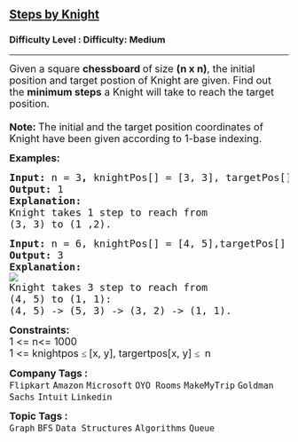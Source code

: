 <h2><a href="https://www.geeksforgeeks.org/problems/steps-by-knight5927/1?page=1&category=Queue&company=Amazon&difficulty=Medium,Hard&status=unsolved&sortBy=submissions">Steps by Knight</a></h2><h3>Difficulty Level : Difficulty: Medium</h3><hr><div class="problems_problem_content__Xm_eO"><p><span style="font-size: 18px;">Given a square <strong>chessboard </strong>of<strong> </strong>size <strong>(n x n)</strong>, the initial position and target postion of Knight are given. Find out the <strong>minimum steps</strong> a Knight will take to reach the target position.<br><br></span><span style="font-size: 18px;"><strong>Note: </strong>The initial and the target position coordinates of Knight have been given according to 1-base indexing.<br></span></p>
<p><span style="font-size: 18px;"><strong>Examples:</strong></span></p>
<pre><span style="font-size: 18px;"><strong>Input: </strong>n = 3<strong>, </strong>knightPos[] = [3, 3], targetPos[]= [1, 2]<strong><br>Output:</strong> 1<strong><br>Explanation:<br></strong>Knight takes 1 step to reach from&nbsp;<br>(3, 3) to (1 ,2).</span></pre>
<pre><span style="font-size: 18px;"><strong>Input: </strong>n = 6, knightPos[] = [4, 5],targetPos[] = [1, 1]</span>
<span style="font-size: 18px;"><strong>Output: </strong>3</span>
<span style="font-size: 18px;"><strong>Explanation:</strong></span>
<img src="https://media.geeksforgeeks.org/wp-content/uploads/KnightChess.jpg">
<span style="font-size: 18px;">Knight takes 3 step to reach from 
(4, 5) to (1, 1):
(4, 5) -&gt; (5, 3) -&gt; (3, 2) -&gt; (1, 1).</span></pre>
<p><span style="font-size: 18px;"><strong>Constraints:</strong><br>1 &lt;= n&lt;= 1000<br>1 &lt;= knightpos </span><span style="background-color: #ffffff; color: #1e2229; font-family: Nunito; font-size: 17px;">≤ </span><span style="font-size: 18px;">[x, y], </span><span style="font-size: 18px;">targertpos[x, y] </span><span style="background-color: #ffffff; color: #1e2229; font-family: Nunito; font-size: 17px;">≤&nbsp;</span><span style="font-size: 18px;"> n&nbsp;</span></p></div><p><span style=font-size:18px><strong>Company Tags : </strong><br><code>Flipkart</code>&nbsp;<code>Amazon</code>&nbsp;<code>Microsoft</code>&nbsp;<code>OYO Rooms</code>&nbsp;<code>MakeMyTrip</code>&nbsp;<code>Goldman Sachs</code>&nbsp;<code>Intuit</code>&nbsp;<code>Linkedin</code>&nbsp;<br><p><span style=font-size:18px><strong>Topic Tags : </strong><br><code>Graph</code>&nbsp;<code>BFS</code>&nbsp;<code>Data Structures</code>&nbsp;<code>Algorithms</code>&nbsp;<code>Queue</code>&nbsp;